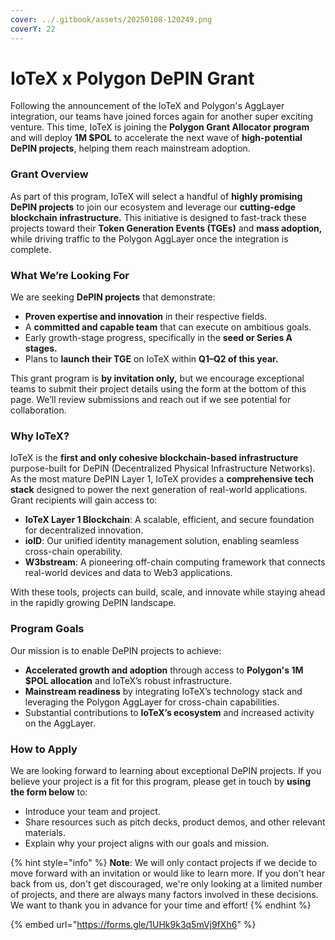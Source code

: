 ```yaml
---
cover: ../.gitbook/assets/20250108-120249.png
coverY: 22
---
```


# IoTeX x Polygon DePIN Grant

Following the announcement of the IoTeX and Polygon's AggLayer integration, our teams have joined forces again for another super exciting venture. This time, IoTeX is joining the **Polygon Grant Allocator program** and will deploy **1M $POL** to accelerate the next wave of **high-potential DePIN projects**, helping them reach mainstream adoption.

### Grant Overview

As part of this program, IoTeX will select a handful of **highly promising DePIN projects** to join our ecosystem and leverage our **cutting-edge blockchain infrastructure.** This initiative is designed to fast-track these projects toward their **Token Generation Events (TGEs)** and **mass adoption,** while driving traffic to the Polygon AggLayer once the integration is complete.

### What We’re Looking For

We are seeking **DePIN projects** that demonstrate:

* **Proven expertise and innovation** in their respective fields.
* A **committed and capable team** that can execute on ambitious goals.
* Early growth-stage progress, specifically in the **seed or Series A stages.**
* Plans to **launch their TGE** on IoTeX within **Q1–Q2 of this year.**

This grant program is **by invitation only,** but we encourage exceptional teams to submit their project details using the form at the bottom of this page. We’ll review submissions and reach out if we see potential for collaboration.

### Why IoTeX?

IoTeX is the **first and only cohesive blockchain-based infrastructure** purpose-built for DePIN (Decentralized Physical Infrastructure Networks). As the most mature DePIN Layer 1, IoTeX provides a **comprehensive tech stack** designed to power the next generation of real-world applications. Grant recipients will gain access to:

* **IoTeX Layer 1 Blockchain**: A scalable, efficient, and secure foundation for decentralized innovation.
* **ioID**: Our unified identity management solution, enabling seamless cross-chain operability.
* **W3bstream**: A pioneering off-chain computing framework that connects real-world devices and data to Web3 applications.

With these tools, projects can build, scale, and innovate while staying ahead in the rapidly growing DePIN landscape.

### Program Goals

Our mission is to enable DePIN projects to achieve:

* **Accelerated growth and adoption** through access to **Polygon's 1M $POL allocation** and IoTeX’s robust infrastructure.
* **Mainstream readiness** by integrating IoTeX’s technology stack and leveraging the Polygon AggLayer for cross-chain capabilities.
* Substantial contributions to **IoTeX’s ecosystem** and increased activity on the AggLayer.

### How to Apply

We are looking forward to learning about exceptional DePIN projects. If you believe your project is a fit for this program, please get in touch by **using the form below** to:

* Introduce your team and project.
* Share resources such as pitch decks, product demos, and other relevant materials.
* Explain why your project aligns with our goals and mission.

{% hint style="info" %}
**Note**: We will only contact projects if we decide to move forward with an invitation or would like to learn more. If you don't hear back from us, don't get discouraged, we're only looking at a limited number of projects, and there are always many factors involved in these decisions. We want to thank you in advance for your time and effort!&#x20;
{% endhint %}



{% embed url="https://forms.gle/1UHk9k3q5mVj9fXh6" %}
